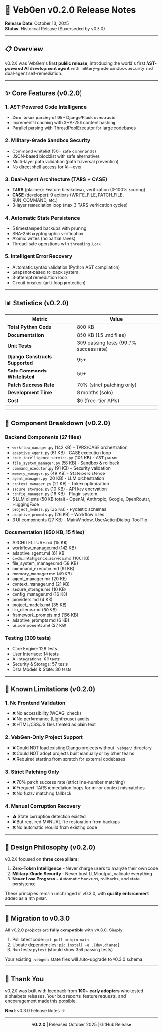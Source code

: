 # 🚀 VebGen v0.2.0 Release Notes

**Release Date**: October 13, 2025  
**Status**: Historical Release (Superseded by v0.3.0)

---

## 📋 Overview

v0.2.0 was VebGen's **first public release**, introducing the world's first **AST-powered AI development agent** with military-grade sandbox security and dual-agent self-remediation.

---

## ✨ Core Features (v0.2.0)

### **1. AST-Powered Code Intelligence**
- Zero-token parsing of 95+ Django/Flask constructs
- Incremental caching with SHA-256 content hashing
- Parallel parsing with ThreadPoolExecutor for large codebases

### **2. Military-Grade Sandbox Security**
- Command whitelist (50+ safe commands)
- JSON-based blocklist with safe alternatives
- Multi-layer path validation (path traversal prevention)
- No direct shell access for AI—ever

### **3. Dual-Agent Architecture (TARS + CASE)**
- **TARS** (planner): Feature breakdown, verification (0-100% scoring)
- **CASE** (developer): 9 actions (WRITE_FILE, PATCH_FILE, RUN_COMMAND, etc.)
- 3-layer remediation loop (max 3 TARS verification cycles)

### **4. Automatic State Persistence**
- 5 timestamped backups with pruning
- SHA-256 cryptographic verification
- Atomic writes (no partial saves)
- Thread-safe operations with `threading.Lock`

### **5. Intelligent Error Recovery**
- Automatic syntax validation (Python AST compilation)
- Snapshot-based rollback system
- 3-attempt remediation loop
- Circuit breaker (anti-loop protection)

---

## 📊 Statistics (v0.2.0)

| Metric | Value |
|--------|-------|
| **Total Python Code** | 800 KB |
| **Documentation** | 850 KB (15 .md files) |
| **Unit Tests** | 309 passing tests (99.7% success rate) |
| **Django Constructs Supported** | 95+ |
| **Safe Commands Whitelisted** | 50+ |
| **Patch Success Rate** | 70% (strict patching only) |
| **Development Time** | 8 months (solo) |
| **Cost** | $0 (free-tier APIs) |

---

## 🧩 Component Breakdown (v0.2.0)

### **Backend Components (27 files)**
- `workflow_manager.py` (142 KB) - TARS/CASE orchestration
- `adaptive_agent.py` (61 KB) - CASE execution loop
- `code_intelligence_service.py` (106 KB) - AST parser
- `file_system_manager.py` (58 KB) - Sandbox & rollback
- `command_executor.py` (91 KB) - Security validation
- `memory_manager.py` (49 KB) - State persistence
- `agent_manager.py` (20 KB) - LLM orchestration
- `context_manager.py` (21 KB) - Token optimization
- `secure_storage.py` (10 KB) - API key encryption
- `config_manager.py` (16 KB) - Plugin system
- 5 LLM clients (50 KB total) - OpenAI, Anthropic, Google, OpenRouter, HuggingFace
- `project_models.py` (35 KB) - Pydantic schemas
- `adaptive_prompts.py` (26 KB) - Workflow rules
- 3 UI components (27 KB) - MainWindow, UserActionDialog, ToolTip

### **Documentation (850 KB, 15 files)**
- ARCHITECTURE.md (15 KB)
- workflow_manager.md (142 KB)
- adaptive_agent.md (61 KB)
- code_intelligence_service.md (106 KB)
- file_system_manager.md (58 KB)
- command_executor.md (91 KB)
- memory_manager.md (49 KB)
- agent_manager.md (20 KB)
- context_manager.md (21 KB)
- secure_storage.md (10 KB)
- config_manager.md (16 KB)
- providers.md (4 KB)
- project_models.md (35 KB)
- llm_clients.md (50 KB)
- framework_prompts.md (166 KB)
- adaptive_prompts.md (6 KB)
- ui_components.md (27 KB)

### **Testing (309 tests)**
- Core Engine: 128 tests
- User Interface: 14 tests
- AI Integrations: 80 tests
- Security & Storage: 57 tests
- Data Models & State: 30 tests

---

## 🚧 Known Limitations (v0.2.0)

### **1. No Frontend Validation**
- ❌ No accessibility (WCAG) checks
- ❌ No performance (Lighthouse) audits
- ❌ HTML/CSS/JS files treated as plain text

### **2. VebGen-Only Project Support**
- ❌ Could NOT load existing Django projects without `.vebgen/` directory
- ❌ Could NOT adopt projects built manually or by other teams
- ❌ Required starting from scratch for external codebases

### **3. Strict Patching Only**
- ❌ 70% patch success rate (strict line-number matching)
- ❌ Frequent TARS remediation loops for minor context mismatches
- ❌ No fuzzy matching fallback

### **4. Manual Corruption Recovery**
- ⚠️ State corruption detection existed
- ❌ But required MANUAL file restoration from backups
- ❌ No automatic rebuild from existing code

---

## 🎯 Design Philosophy (v0.2.0)

v0.2.0 focused on **three core pillars**:

1. **Zero-Token Intelligence** - Never charge users to analyze their own code
2. **Military-Grade Security** - Never trust LLM output, validate everything
3. **Never Lose Progress** - Automatic backups, rollbacks, and state persistence

These principles remain unchanged in v0.3.0, with **quality enforcement** added as a 4th pillar.

---

## 📖 Migration to v0.3.0

All v0.2.0 projects are **fully compatible** with v0.3.0. Simply:
1. Pull latest code: `git pull origin main`
2. Update dependencies: `pip install -e .[dev,django]`
3. Run tests: `pytest` (should show 356 passing tests)

Your existing `.vebgen/` state files will auto-upgrade to v0.3.0 schema.

---

## 🙏 Thank You

v0.2.0 was built with feedback from **100+ early adopters** who tested alpha/beta releases. Your bug reports, feature requests, and encouragement made this possible.

**Next**: v0.3.0 Release Notes →

---

<div align="center">

**v0.2.0** | Released October 2025 | GitHub Release

</div>